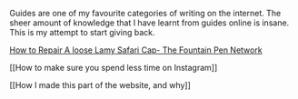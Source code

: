 Guides are one of my favourite categories of writing on the internet. The sheer amount of knowledge that I have learnt from guides online is insane. This is my attempt to start giving back.



[How to Repair A loose Lamy Safari Cap- The Fountain Pen Network](https://www.fountainpennetwork.com/forum/topic/202486-repair-a-lamy-safari-cap/)

[[How to make sure you spend less time on Instagram]]

[[How I made this part of the website, and why]]

